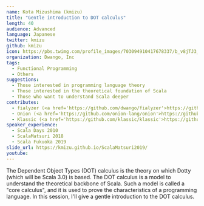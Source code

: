 ```yaml
---
name: Kota Mizushima (kmizu)
title: "Gentle introduction to DOT calculus"
length: 40
audience: Advanced
language: Japanese
twitter: kmizu
github: kmizu
icon: https://pbs.twimg.com/profile_images/703094910417678337/b_v8jTJ3_400x400.jpg
organization: Dwango, Inc
tags:
  - Functional Programming
  - Others
suggestions:
  - Those interested in programming language theory
  - Those interested in the theoretical foundation of Scala
  - Those who want to understand Scala deeper
contributes:
  - fialyzer (<a href='https://github.com/dwango/fialyzer'>https://github.com/dwango/fialyzer</a>)
  - Onion (<a href='https://github.com/onion-lang/onion'>https://github.com/onion-lang/onion</a>)
  - Klassic (<a href='https://github.com/klassic/klassic'>https://github.com/klassic/klassic</a>)
speaker_experience:
  - Scala Days 2010
  - ScalaMatsuri 2018
  - Scala Fukuoka 2019
slide_url: https://kmizu.github.io/ScalaMatsuri2019/
youtube: 
---
```

The Dependent Object Types (DOT) calculus is the theory on which Dotty (which will be Scala 3.0) is based. The DOT calculus is a model to understand the theoretical backbone of Scala. Such a model is called a "core calculus", and it is used to prove the characteristics of a programming language. In this session, I'll give a gentle introduction to the DOT calculus.
